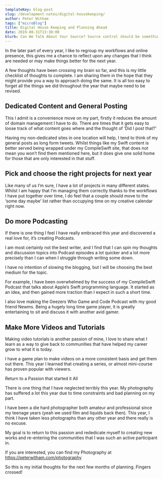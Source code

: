 ```yaml
---
templateKey: blog-post
slug: /development-notes/digital-housekeeping/
author: Peter Witham
tags: ["microBlog"]
title: Digital House Keeping and Planning Ahead
date: 2019-08-31T13:30:00
blurb: Can We Talk About Your Source? Source control should be something everyone has a plan for, let me explain.
---
```


In the later part of every year, I like to regroup my workflows and online presence, this gives me a chance to reflect upon any changes that I think are needed or may make things better for the next year.

A few thoughts have been crossing my brain so far, and this is my little checklist of thoughts to complete. I am sharing them in the hope that they might provide you a way to approach doing the same. It is all too easy to forget all the things we did throughout the year that maybe need to be revised.

## Dedicated Content and General Posting

This I admit is a convenience move on my part, firstly it reduces the amount of domain management I have to do. There are times that it gets easy to loose track of what content goes where and the thought of ‘Did I post that?'

Having my non-dedicated sites in one location will help, I tend to think of my general posts as long form tweets. Whilst things like my Swift content is better served being wrapped under my CompileSwift site, that does not mean you won’t find them mentioned here, but it does give one solid home for those that are only interested in that stuff.

## Pick and choose the right projects for next year

Like many of us I’m sure, I have a lot of projects in many different states. Whilst I am happy that I’m managing them correctly thanks to the workflows I have put together over time, I do feel that a couple should move to the ‘some day maybe’ list rather than occupying time on my creative calendar right now.

## Do more Podcasting

If there is one thing I feel I have really embraced this year and discovered a real love for, it’s creating Podcasts.

I am most certainly not the best writer, and I find that I can spin my thoughts and discussion topics into Podcast episodes a lot quicker and a lot more precisely than I can when I struggle through writing some down.

I have no intention of slowing the blogging, but I will be choosing the best medium for the topic.

For example, I have been overwhelmed by the success of my CompileSwift Podcast that talks about Apple’s Swift programming language. It started as an idea, and then gained more traction than I expect in such a short time.

I also love making the Geezers Who Game and Code Podcast with my good friend Newms. Being a hugely long time game player, it is greatly entertaining to sit and discuss it with another avid gamer.

## Make More Videos and Tutorials

Making video tutorials is another passion of mine, I love to share what I learn as a way to give back to communities that have helped my career grow to what it is today.

I have a game plan to make videos on a more consistent basis and get them out there. This year I learned that creating a series, or almost mini-course has proven popular with viewers.

Return to a Passion that started it All

There is one thing that I have neglected terribly this year. My photography has suffered a lot this year due to time constraints and bad planning on my part.

I have been a die hard photographer both amateur and professional since my teenage years (yeah we used film and liquids back then). This year, I think I have taken less photographs than any other year and there really is no excuse.

My goal is to return to this passion and rededicate myself to creating new works and re-entering the communities that I was such an active participant in.

If you are interested, you can find my Photography at https://peterwitham.com/photography

So this is my initial thoughts for the next few months of planning. Fingers crossed!

